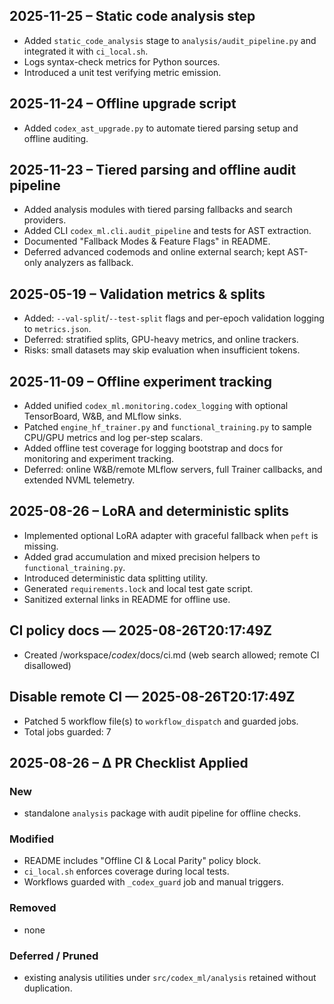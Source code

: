 ## 2025-11-25 – Static code analysis step
- Added `static_code_analysis` stage to `analysis/audit_pipeline.py` and integrated it with `ci_local.sh`.
- Logs syntax-check metrics for Python sources.
- Introduced a unit test verifying metric emission.

## 2025-11-24 – Offline upgrade script
- Added `codex_ast_upgrade.py` to automate tiered parsing setup and offline auditing.

## 2025-11-23 – Tiered parsing and offline audit pipeline
- Added analysis modules with tiered parsing fallbacks and search providers.
- Added CLI `codex_ml.cli.audit_pipeline` and tests for AST extraction.
- Documented "Fallback Modes & Feature Flags" in README.
- Deferred advanced codemods and online external search; kept AST-only analyzers as fallback.

## 2025-05-19 – Validation metrics & splits
- Added: `--val-split`/`--test-split` flags and per-epoch validation logging to `metrics.json`.
- Deferred: stratified splits, GPU-heavy metrics, and online trackers.
- Risks: small datasets may skip evaluation when insufficient tokens.

## 2025-11-09 – Offline experiment tracking
- Added unified `codex_ml.monitoring.codex_logging` with optional TensorBoard, W&B, and MLflow sinks.
- Patched `engine_hf_trainer.py` and `functional_training.py` to sample CPU/GPU metrics and log per-step scalars.
- Added offline test coverage for logging bootstrap and docs for monitoring and experiment tracking.
- Deferred: online W&B/remote MLflow servers, full Trainer callbacks, and extended NVML telemetry.
## 2025-08-26 – LoRA and deterministic splits
- Implemented optional LoRA adapter with graceful fallback when `peft` is missing.
- Added grad accumulation and mixed precision helpers to `functional_training.py`.
- Introduced deterministic data splitting utility.
- Generated `requirements.lock` and local test gate script.
- Sanitized external links in README for offline use.
## CI policy docs — 2025-08-26T20:17:49Z
- Created /workspace/_codex_/docs/ci.md (web search allowed; remote CI disallowed)

## Disable remote CI — 2025-08-26T20:17:49Z
- Patched 5 workflow file(s) to `workflow_dispatch` and guarded jobs.
- Total jobs guarded: 7
## 2025-08-26 – Δ PR Checklist Applied

### New
- standalone `analysis` package with audit pipeline for offline checks.

### Modified
- README includes "Offline CI & Local Parity" policy block.
- `ci_local.sh` enforces coverage during local tests.
- Workflows guarded with `_codex_guard` job and manual triggers.

### Removed
- none

### Deferred / Pruned
- existing analysis utilities under `src/codex_ml/analysis` retained without duplication.
